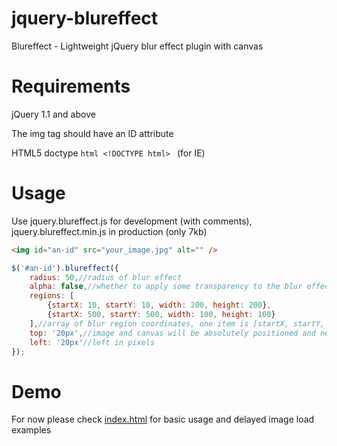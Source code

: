 jquery-blureffect
=================

Blureffect - Lightweight jQuery blur effect plugin with canvas



Requirements
==========

jQuery 1.1 and above

The img tag should have an ID attribute

HTML5 doctype ```html <!DOCTYPE html> ``` (for IE)



Usage
==========

Use jquery.blureffect.js for development (with comments), jquery.blureffect.min.js in production (only 7kb)

```html
<img id="an-id" src="your_image.jpg" alt="" />
```

```javascript
$('#an-id').blureffect({
	radius: 50,//radius of blur effect
	alpha: false,//whether to apply some transparency to the blur effect
	regions: [
		{startX: 10, startY: 10, width: 200, height: 200},
		{startX: 500, startY: 500, width: 100, height: 100}
	],//array of blur region coordinates, one item is [startX, startY, width, height]
	top: '20px',//image and canvas will be absolutely positioned and need top and left in pixels
	left: '20px'//left in pixels
});
```


Demo
==========

For now please check [index.html](index.html) for basic usage and delayed image load examples